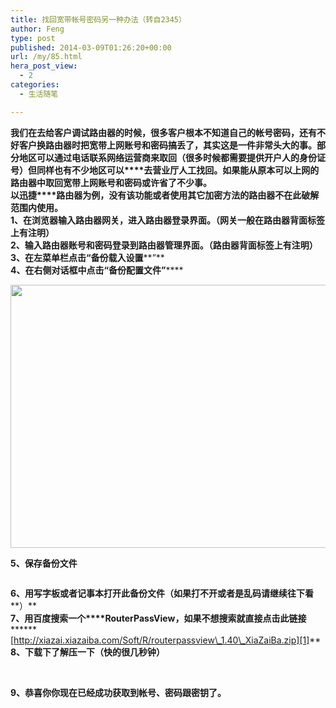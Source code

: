 ```yaml
---
title: 找回宽带帐号密码另一种办法（转自2345）
author: Feng
type: post
published: 2014-03-09T01:26:20+00:00
url: /my/85.html
hera_post_view:
  - 2
categories:
  - 生活随笔

---
```

**我们在去给客户调试路由器的时候，很多客户根本不知道自己的帐号密码，还有****不好客户****换路由器时把宽带上网账号和密码搞丢了，其实这****是一件非常头大的事。部分地区可以通过电话联系网络运营商来取回（很多时候都需要提供开户人的身份证号****）但同样也有不少地区可以****去营业厅人工找回。如果能从原本可以上网的路由器中取回宽带上网账号和密码或许省了不少事。**  
**以迅捷****路由器为例，没有该功能或者使用其它加密方法的路由器不在此破解范围内使用。**  
**1、在浏览器输入路由器网关，进入路由器登录界面。（网关一般在路由器背面标签上有注明）**  
**2、输入路由器账号和密码登录到路由器管理界面。（路由器背面标签上有注明）**  
**3、在左菜单栏点击“备份载入设置****”**  
**4、在右侧对话框中点击“备份配置文件”******

<img loading="lazy" decoding="async" title="【宽带密码篇】简单几步搞定宽带帐号密码（新手教程）" alt="" src="http://wangpai.2345.cn/upload/image/20140303/20140303092107_95540.jpg" width="700" height="421" /> 

**5、保存备份文件**

<img decoding="async" title="【宽带密码篇】简单几步搞定宽带帐号密码（新手教程）" alt="" src="http://wangpai.2345.cn/upload/image/20140303/20140303092512_43056.jpg" /> 

**6、用写字板或者记事本打开此备份文件（如果打不开或者是乱码请继续往下看****）**  
**7、用百度搜索一个****RouterPassView，如果不想搜索就直接点击此链接********[http://xiazai.xiazaiba.com/Soft/R/routerpassview\_1.40\_XiaZaiBa.zip][1]**  
**8、下载下了解压一下（快的很几秒钟）**

<img decoding="async" title="【宽带密码篇】简单几步搞定宽带帐号密码（新手教程）" alt="" src="http://wangpai.2345.cn/upload/image/20140303/20140303092833_45952.jpg" />  
<img decoding="async" title="【宽带密码篇】简单几步搞定宽带帐号密码（新手教程）" alt="" src="http://wangpai.2345.cn/upload/image/20140303/20140303092859_10865.jpg" />  
<img decoding="async" title="【宽带密码篇】简单几步搞定宽带帐号密码（新手教程）" alt="" src="http://wangpai.2345.cn/upload/image/20140303/20140303092909_93206.jpg" />  
<img decoding="async" title="【宽带密码篇】简单几步搞定宽带帐号密码（新手教程）" alt="" src="http://wangpai.2345.cn/upload/image/20140303/20140303092920_13765.jpg" /> 

**9、恭喜你你现在已经成功获取到帐号、密码跟密钥了。**

 [1]: http://xiazai.xiazaiba.com/Soft/R/routerpassview_1.40_XiaZaiBa.zip